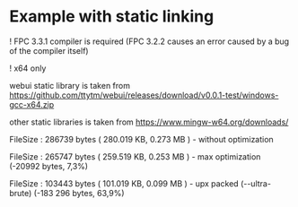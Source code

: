 # Example with static linking

! FPC 3.3.1 compiler is required (FPC 3.2.2 causes an error caused by a bug of the compiler itself)

! x64 only

webui static library is taken from https://github.com/ttytm/webui/releases/download/v0.0.1-test/windows-gcc-x64.zip

other static libraries is taken from https://www.mingw-w64.org/downloads/

FileSize	: 286739 bytes ( 280.019 KB,  0.273 MB )  - without optimization

FileSize	: 265747 bytes ( 259.519 KB,  0.253 MB )  - max optimization (-20992 bytes, 7,3%)

FileSize	: 103443 bytes ( 101.019 KB,  0.099 MB )  - upx packed (--ultra-brute) (-183 296 bytes, 63,9%)
